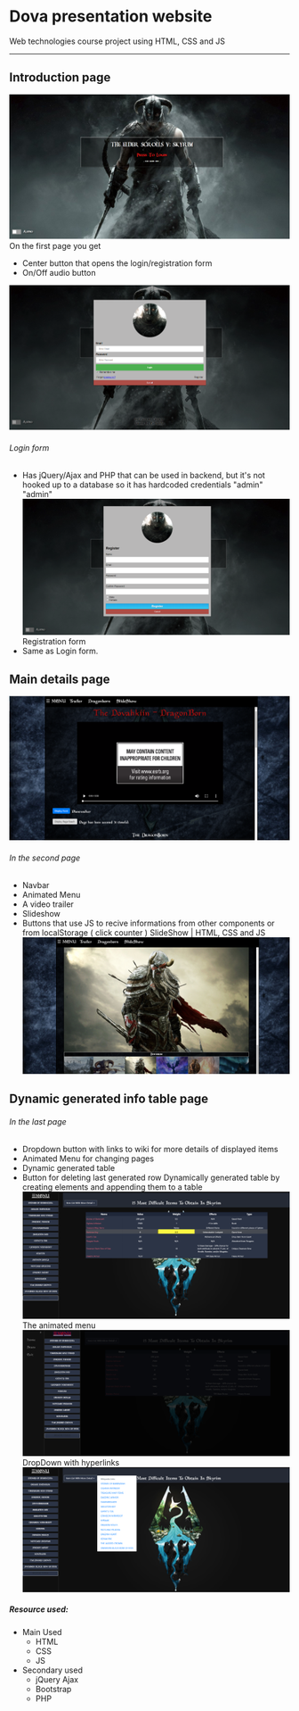 # Dova presentation website

Web technologies course project using HTML, CSS and JS

---

## Introduction page
![](https://github.com/razvancazacu/tw-course-project/blob/master/poze/poze%20prezentare%20readme/x.png?raw=true "DOVA")
On the first page you get <br>
- Center button that opens the login/registration form
- On/Off audio button

![](https://github.com/razvancazacu/tw-course-project/blob/master/poze/poze%20prezentare%20readme/z.png?raw=true "login")
###### Login form
- Has jQuery/Ajax and PHP that can be used in backend, but it's not hooked up to a database so it has hardcoded credentials "admin" "admin"
![](https://github.com/razvancazacu/tw-course-project/blob/master/poze/poze%20prezentare%20readme/c.png?raw=true "register")
Registration form
- Same as Login form. 
## Main details page
![](https://github.com/razvancazacu/tw-course-project/blob/master/poze/poze%20prezentare%20readme/v.png?raw=true "")
###### In the second page
- Navbar
- Animated Menu
- A video trailer
- Slideshow
- Buttons that use JS to recive informations from other components or from localStorage ( click counter )
SlideShow | HTML, CSS and JS
![](https://github.com/razvancazacu/tw-course-project/blob/master/poze/poze%20prezentare%20readme/a.png?raw=true "")
## Dynamic generated info table page
###### In the last page
- Dropdown button with links to wiki for more details of displayed items
- Animated Menu for changing pages
- Dynamic generated table
- Button for deleting last generated row
Dynamically generated table by creating elements and appending them to a table
![](https://github.com/razvancazacu/tw-course-project/blob/master/poze/poze%20prezentare%20readme/q.png?raw=true "")
The animated menu
![](https://github.com/razvancazacu/tw-course-project/blob/master/poze/poze%20prezentare%20readme/w.png?raw=true "")
DropDown with hyperlinks
![](https://github.com/razvancazacu/tw-course-project/blob/master/poze/poze%20prezentare%20readme/f.png?raw=true "")
##### Resource used:
- Main Used
  - HTML
  - CSS
  - JS
- Secondary used
  - jQuery Ajax
  - Bootstrap
  - PHP
